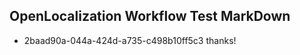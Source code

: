 ## OpenLocalization Workflow Test MarkDown
* 2baad90a-044a-424d-a735-c498b10ff5c3 thanks!

<!--HONumber=Aug16_HO4-->


